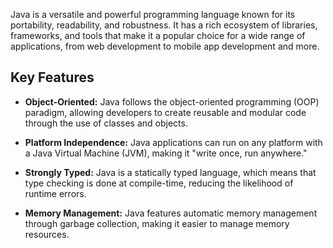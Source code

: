 <!-- # java programming BE Computer Engineering Pokhara University Old id Gold Solution
# Java Programming -->

Java is a versatile and powerful programming language known for its portability, readability, and robustness. It has a rich ecosystem of libraries, frameworks, and tools that make it a popular choice for a wide range of applications, from web development to mobile app development and more.

## Key Features

- **Object-Oriented:** Java follows the object-oriented programming (OOP) paradigm, allowing developers to create reusable and modular code through the use of classes and objects.

- **Platform Independence:** Java applications can run on any platform with a Java Virtual Machine (JVM), making it "write once, run anywhere."

- **Strongly Typed:** Java is a statically typed language, which means that type checking is done at compile-time, reducing the likelihood of runtime errors.

- **Memory Management:** Java features automatic memory management through garbage collection, making it easier to manage memory resources.
